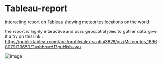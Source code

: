 # Tableau-report

interacting report on Tableau showing meteorites locations on the world

the report is highly interactive and uses geospatial joins to gather data, give it a try on this link : https://public.tableau.com/app/profile/alex.santini3828/viz/Meteorites_16968079129650/Dashboard1?publish=yes

![image](https://github.com/alexCCTcollege/Tableau/assets/131620287/bfebcc0c-2964-4386-a5ad-e80e8c885fa0)

